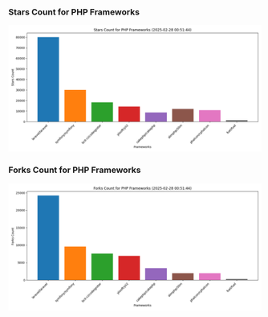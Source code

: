 ### Stars Count for PHP Frameworks

![Stars Chart](./archive/charts/20250228005144_stars_count.png)

### Forks Count for PHP Frameworks

![Forks Chart](./archive/charts/20250228005144_forks_count.png)

